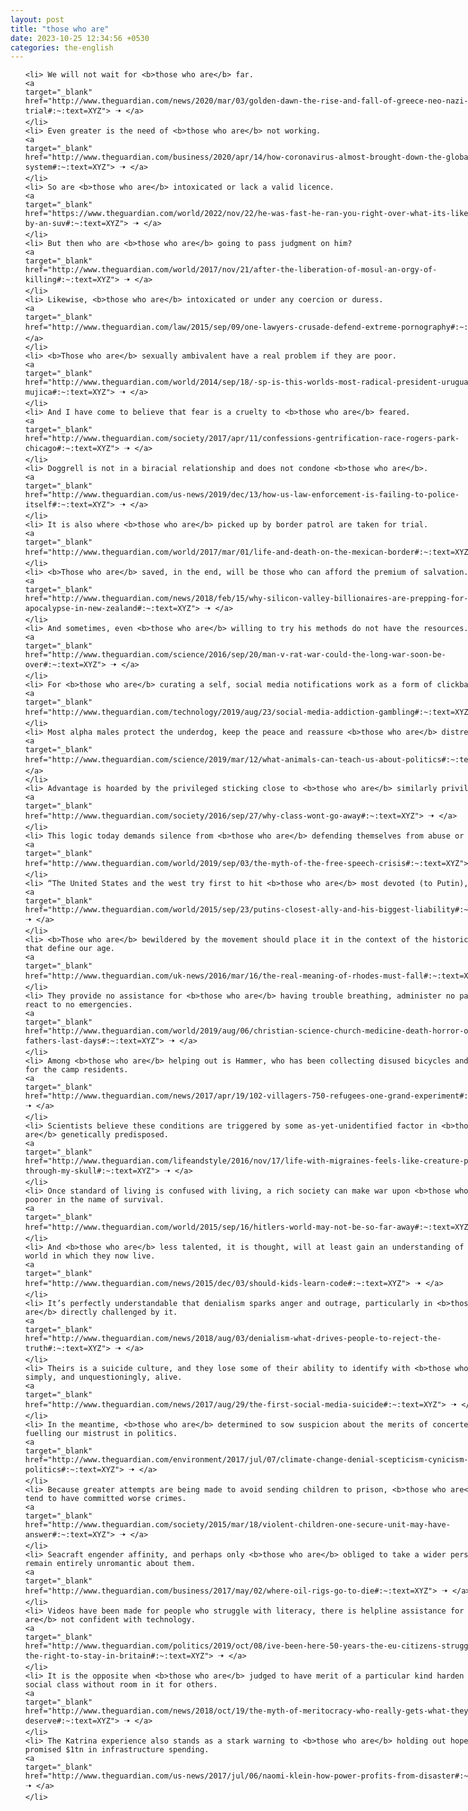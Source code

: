 ```yaml
---
layout: post
title: "those who are"
date: 2023-10-25 12:34:56 +0530
categories: the-english
---
```

<style>
    ol {
        width: 800px;
        margin: 0 auto;
    }
ol li {
    font-size: 18px;
    line-height: 1.5;
    padding-bottom: 8px;
}
</style>
<ol>

    <li> We will not wait for <b>those who are</b> far.
    <a 
    target="_blank" 
    href="http://www.theguardian.com/news/2020/mar/03/golden-dawn-the-rise-and-fall-of-greece-neo-nazi-trial#:~:text=XYZ"> 🠢 </a>
    </li>
    <li> Even greater is the need of <b>those who are</b> not working.
    <a 
    target="_blank" 
    href="http://www.theguardian.com/business/2020/apr/14/how-coronavirus-almost-brought-down-the-global-financial-system#:~:text=XYZ"> 🠢 </a>
    </li>
    <li> So are <b>those who are</b> intoxicated or lack a valid licence.
    <a 
    target="_blank" 
    href="https://www.theguardian.com/world/2022/nov/22/he-was-fast-he-ran-you-right-over-what-its-like-to-get-hit-by-an-suv#:~:text=XYZ"> 🠢 </a>
    </li>
    <li> But then who are <b>those who are</b> going to pass judgment on him?
    <a 
    target="_blank" 
    href="http://www.theguardian.com/world/2017/nov/21/after-the-liberation-of-mosul-an-orgy-of-killing#:~:text=XYZ"> 🠢 </a>
    </li>
    <li> Likewise, <b>those who are</b> intoxicated or under any coercion or duress.
    <a 
    target="_blank" 
    href="http://www.theguardian.com/law/2015/sep/09/one-lawyers-crusade-defend-extreme-pornography#:~:text=XYZ"> 🠢 </a>
    </li>
    <li> <b>Those who are</b> sexually ambivalent have a real problem if they are poor.
    <a 
    target="_blank" 
    href="http://www.theguardian.com/world/2014/sep/18/-sp-is-this-worlds-most-radical-president-uruguay-jose-mujica#:~:text=XYZ"> 🠢 </a>
    </li>
    <li> And I have come to believe that fear is a cruelty to <b>those who are</b> feared.
    <a 
    target="_blank" 
    href="http://www.theguardian.com/society/2017/apr/11/confessions-gentrification-race-rogers-park-chicago#:~:text=XYZ"> 🠢 </a>
    </li>
    <li> Doggrell is not in a biracial relationship and does not condone <b>those who are</b>.
    <a 
    target="_blank" 
    href="http://www.theguardian.com/us-news/2019/dec/13/how-us-law-enforcement-is-failing-to-police-itself#:~:text=XYZ"> 🠢 </a>
    </li>
    <li> It is also where <b>those who are</b> picked up by border patrol are taken for trial.
    <a 
    target="_blank" 
    href="http://www.theguardian.com/world/2017/mar/01/life-and-death-on-the-mexican-border#:~:text=XYZ"> 🠢 </a>
    </li>
    <li> <b>Those who are</b> saved, in the end, will be those who can afford the premium of salvation.
    <a 
    target="_blank" 
    href="http://www.theguardian.com/news/2018/feb/15/why-silicon-valley-billionaires-are-prepping-for-the-apocalypse-in-new-zealand#:~:text=XYZ"> 🠢 </a>
    </li>
    <li> And sometimes, even <b>those who are</b> willing to try his methods do not have the resources.
    <a 
    target="_blank" 
    href="http://www.theguardian.com/science/2016/sep/20/man-v-rat-war-could-the-long-war-soon-be-over#:~:text=XYZ"> 🠢 </a>
    </li>
    <li> For <b>those who are</b> curating a self, social media notifications work as a form of clickbait.
    <a 
    target="_blank" 
    href="http://www.theguardian.com/technology/2019/aug/23/social-media-addiction-gambling#:~:text=XYZ"> 🠢 </a>
    </li>
    <li> Most alpha males protect the underdog, keep the peace and reassure <b>those who are</b> distressed.
    <a 
    target="_blank" 
    href="http://www.theguardian.com/science/2019/mar/12/what-animals-can-teach-us-about-politics#:~:text=XYZ"> 🠢 </a>
    </li>
    <li> Advantage is hoarded by the privileged sticking close to <b>those who are</b> similarly privileged.
    <a 
    target="_blank" 
    href="http://www.theguardian.com/society/2016/sep/27/why-class-wont-go-away#:~:text=XYZ"> 🠢 </a>
    </li>
    <li> This logic today demands silence from <b>those who are</b> defending themselves from abuse or hate speech.
    <a 
    target="_blank" 
    href="http://www.theguardian.com/world/2019/sep/03/the-myth-of-the-free-speech-crisis#:~:text=XYZ"> 🠢 </a>
    </li>
    <li> “The United States and the west try first to hit <b>those who are</b> most devoted (to Putin),” he wrote.
    <a 
    target="_blank" 
    href="http://www.theguardian.com/world/2015/sep/23/putins-closest-ally-and-his-biggest-liability#:~:text=XYZ"> 🠢 </a>
    </li>
    <li> <b>Those who are</b> bewildered by the movement should place it in the context of the historic reversals that define our age.
    <a 
    target="_blank" 
    href="http://www.theguardian.com/uk-news/2016/mar/16/the-real-meaning-of-rhodes-must-fall#:~:text=XYZ"> 🠢 </a>
    </li>
    <li> They provide no assistance for <b>those who are</b> having trouble breathing, administer no painkillers, react to no emergencies.
    <a 
    target="_blank" 
    href="http://www.theguardian.com/world/2019/aug/06/christian-science-church-medicine-death-horror-of-my-fathers-last-days#:~:text=XYZ"> 🠢 </a>
    </li>
    <li> Among <b>those who are</b> helping out is Hammer, who has been collecting disused bicycles and fixing them for the camp residents.
    <a 
    target="_blank" 
    href="http://www.theguardian.com/news/2017/apr/19/102-villagers-750-refugees-one-grand-experiment#:~:text=XYZ"> 🠢 </a>
    </li>
    <li> Scientists believe these conditions are triggered by some as-yet-unidentified factor in <b>those who are</b> genetically predisposed.
    <a 
    target="_blank" 
    href="http://www.theguardian.com/lifeandstyle/2016/nov/17/life-with-migraines-feels-like-creature-pushing-through-my-skull#:~:text=XYZ"> 🠢 </a>
    </li>
    <li> Once standard of living is confused with living, a rich society can make war upon <b>those who are</b> poorer in the name of survival.
    <a 
    target="_blank" 
    href="http://www.theguardian.com/world/2015/sep/16/hitlers-world-may-not-be-so-far-away#:~:text=XYZ"> 🠢 </a>
    </li>
    <li> And <b>those who are</b> less talented, it is thought, will at least gain an understanding of the digital world in which they now live.
    <a 
    target="_blank" 
    href="http://www.theguardian.com/news/2015/dec/03/should-kids-learn-code#:~:text=XYZ"> 🠢 </a>
    </li>
    <li> It’s perfectly understandable that denialism sparks anger and outrage, particularly in <b>those who are</b> directly challenged by it.
    <a 
    target="_blank" 
    href="http://www.theguardian.com/news/2018/aug/03/denialism-what-drives-people-to-reject-the-truth#:~:text=XYZ"> 🠢 </a>
    </li>
    <li> Theirs is a suicide culture, and they lose some of their ability to identify with <b>those who are</b> simply, and unquestioningly, alive.
    <a 
    target="_blank" 
    href="http://www.theguardian.com/news/2017/aug/29/the-first-social-media-suicide#:~:text=XYZ"> 🠢 </a>
    </li>
    <li> In the meantime, <b>those who are</b> determined to sow suspicion about the merits of concerted action are fuelling our mistrust in politics.
    <a 
    target="_blank" 
    href="http://www.theguardian.com/environment/2017/jul/07/climate-change-denial-scepticism-cynicism-politics#:~:text=XYZ"> 🠢 </a>
    </li>
    <li> Because greater attempts are being made to avoid sending children to prison, <b>those who are</b> inside tend to have committed worse crimes.
    <a 
    target="_blank" 
    href="http://www.theguardian.com/society/2015/mar/18/violent-children-one-secure-unit-may-have-answer#:~:text=XYZ"> 🠢 </a>
    </li>
    <li> Seacraft engender affinity, and perhaps only <b>those who are</b> obliged to take a wider perspective can remain entirely unromantic about them.
    <a 
    target="_blank" 
    href="http://www.theguardian.com/business/2017/may/02/where-oil-rigs-go-to-die#:~:text=XYZ"> 🠢 </a>
    </li>
    <li> Videos have been made for people who struggle with literacy, there is helpline assistance for <b>those who are</b> not confident with technology.
    <a 
    target="_blank" 
    href="http://www.theguardian.com/politics/2019/oct/08/ive-been-here-50-years-the-eu-citizens-struggling-for-the-right-to-stay-in-britain#:~:text=XYZ"> 🠢 </a>
    </li>
    <li> It is the opposite when <b>those who are</b> judged to have merit of a particular kind harden into a new social class without room in it for others.
    <a 
    target="_blank" 
    href="http://www.theguardian.com/news/2018/oct/19/the-myth-of-meritocracy-who-really-gets-what-they-deserve#:~:text=XYZ"> 🠢 </a>
    </li>
    <li> The Katrina experience also stands as a stark warning to <b>those who are</b> holding out hope for Trump’s promised $1tn in infrastructure spending.
    <a 
    target="_blank" 
    href="http://www.theguardian.com/us-news/2017/jul/06/naomi-klein-how-power-profits-from-disaster#:~:text=XYZ"> 🠢 </a>
    </li>